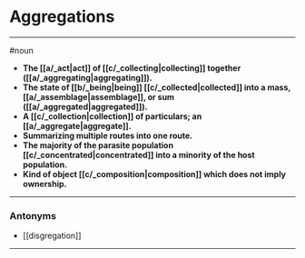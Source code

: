 # Aggregations
---
#noun
- **The [[a/_act|act]] of [[c/_collecting|collecting]] together ([[a/_aggregating|aggregating]]).**
- **The state of [[b/_being|being]] [[c/_collected|collected]] into a mass, [[a/_assemblage|assemblage]], or sum ([[a/_aggregated|aggregated]]).**
- **A [[c/_collection|collection]] of particulars; an [[a/_aggregate|aggregate]].**
- **Summarizing multiple routes into one route.**
- **The majority of the parasite population [[c/_concentrated|concentrated]] into a minority of the host population.**
- **Kind of object [[c/_composition|composition]] which does not imply ownership.**
---
### Antonyms
- [[disgregation]]
---
